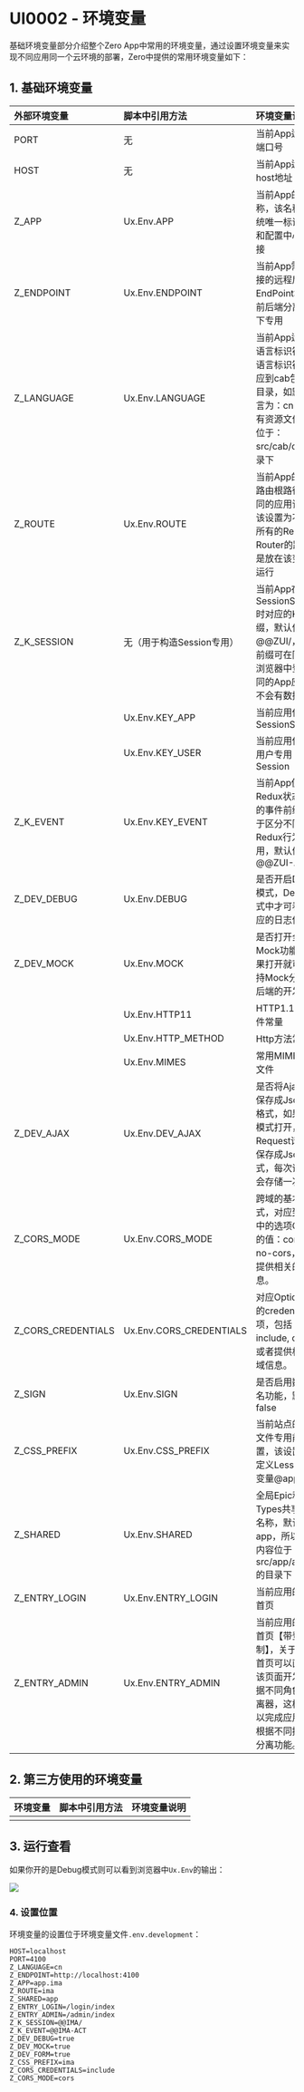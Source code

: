 # UI0002 - 环境变量

基础环境变量部分介绍整个Zero App中常用的环境变量，通过设置环境变量来实现不同应用同一个云环境的部署，Zero中提供的常用环境变量如下：

## 1. 基础环境变量

| 外部环境变量 | 脚本中引用方法 | 环境变量说明 |
| :--- | :--- | :--- |
| PORT | 无 | 当前App运行的端口号 |
| HOST | 无 | 当前App运行的host地址 |
| Z\_APP | Ux.Env.APP | 当前App的名称，该名称为系统唯一标识符，和配置中心可连接 |
| Z\_ENDPOINT | Ux.Env.ENDPOINT | 当前App需要连接的远程后端EndPoint地址，前后端分离架构下专用 |
| Z\_LANGUAGE | Ux.Env.LANGUAGE | 当前App运行的语言标识符，该语言标识符会对应到cab包中的目录，如默认语言为：cn，则所有资源文件目录位于：src/cab/cn/目录下 |
| Z\_ROUTE | Ux.Env.ROUTE | 当前App的动态路由根路径，不同的应用该值应该设置为不同，所有的React Router的路径都是放在该变量下运行 |
| Z\_K\_SESSION | 无（用于构造Session专用） | 当前App在使用SessionStorage时对应的Key前缀，默认使用@@ZUI/，使用前缀可在同一个浏览器中登陆不同的App应用且不会有数据冲突 |
|  | Ux.Env.KEY\_APP | 当前应用保存的SessionStorage |
|  | Ux.Env.KEY\_USER | 当前应用保存的用户专用Session |
| Z\_K\_EVENT | Ux.Env.KEY\_EVENT | 当前App使用的Redux状态时候的事件前缀，用于区分不同Redux行为专用，默认值为@@ZUI-ACT |
| Z\_DEV\_DEBUG | Ux.Env.DEBUG | 是否开启Debug模式，Debug模式中才可看见对应的日志信息 |
| Z\_DEV\_MOCK | Ux.Env.MOCK | 是否打开全局的Mock功能，如果打开就可以支持Mock分离于后端的开发模式 |
|  | Ux.Env.HTTP11 | HTTP1.1的头文件常量 |
|  | Ux.Env.HTTP\_METHOD | Http方法常量 |
|  | Ux.Env.MIMES | 常用MIME映射文件 |
| Z\_DEV\_AJAX | Ux.Env.DEV\_AJAX | 是否将Ajax请求保存成Json文件格式，如果调试模式打开，Request请求将保存成Json格式，每次请求都会存储一次。 |
| Z\_CORS\_MODE | Ux.Env.CORS\_MODE | 跨域的基本模式，对应到fetch中的选项Option的值：cors，no-cors，或者提供相关的域信息。 |
| Z\_CORS\_CREDENTIALS |  Ux.Env.CORS\_CREDENTIALS | 对应Options中的credentials选项，包括include, omit，或者提供相关的域信息。 |
| Z\_SIGN | Ux.Env.SIGN | 是否启用数字签名功能，默认false |
| Z\_CSS\_PREFIX | Ux.Env.CSS\_PREFIX | 当前站点的风格文件专用前缀设置，该设置需要定义Less的全局变量@app |
| Z\_SHARED | Ux.Env.SHARED | 全局Epic和Types共享目录名称，默认值为app，所以共享内容位于src/app/action的目录下 |
| Z\_ENTRY\_LOGIN | Ux.Env.ENTRY\_LOGIN | 当前应用的登录首页 |
| Z\_ENTRY\_ADMIN | Ux.Env.ENTRY\_ADMIN | 当前应用的管理首页【带登录控制】，关于管理首页可以直接将该页面开发成根据不同角色的分离器，这样就可以完成应用入口根据不同授权的分离功能。 |

## 2. 第三方使用的环境变量

| 环境变量 | 脚本中引用方法 | 环境变量说明 |
| :--- | :--- | :--- |
|  |  |  |

## 3. 运行查看

如果你开的是Debug模式则可以看到浏览器中`Ux.Env`的输出：

![](/document/previous/backupus/backup/image/UI0002-1.png)

### 4. 设置位置

环境变量的设置位于环境变量文件`.env.development`：

```properties
HOST=localhost
PORT=4100
Z_LANGUAGE=cn
Z_ENDPOINT=http://localhost:4100
Z_APP=app.ima
Z_ROUTE=ima
Z_SHARED=app
Z_ENTRY_LOGIN=/login/index
Z_ENTRY_ADMIN=/admin/index
Z_K_SESSION=@@IMA/
Z_K_EVENT=@@IMA-ACT
Z_DEV_DEBUG=true
Z_DEV_MOCK=true
Z_DEV_FORM=true
Z_CSS_PREFIX=ima
Z_CORS_CREDENTIALS=include
Z_CORS_MODE=cors
```



